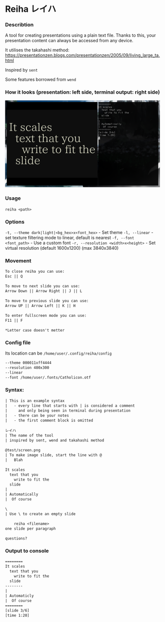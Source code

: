 # Reiha レイハ

### Describtion

A tool for creating presentations using a plain text file. Thanks to this, your
presentation content can always be accessed from any device.

It utilises the takahashi method:
https://presentationzen.blogs.com/presentationzen/2005/09/living_large_ta.html

Inspired by ```sent```

Some features borrowed from ```wend```

### How it looks (presentation: left side, terminal output: right side)

![An image of how it looks](example.png)

### Usage

```reiha <path>```

### Options
```-t, --theme dark|light|<bg_hex>x<font_hex>``` - Set theme
```-l, --linear``` - set texture filtering mode to linear, default is nearest
```-f, --font <font_path>``` - Use a custom font
```-r, --resolution <width>x<height>``` - Set virtual resolution (default 1600x1200) (max 3840x3840)

### Movement

```
To close reiha you can use:
Esc || Q

To move to next slide you can use:
Arrow Down || Arrow Right || J || L

To move to previous slide you can use:
Arrow UP || Arrow Left || K || H

To enter fullscreen mode you can use:
F11 || F

*Letter case doesn't metter
```

### Config file
Its location can be ```/home/user/.config/reiha/config```

```
--theme 000011xff4444
--resolution 400x300
--linear
--font /home/user/.fonts/Catholicon.otf
```

### Syntax:

```
| This is an example syntax
|   - every line that starts with | is considered a comment
|     and only being seen in terminal during presentation
|   - there can be your notes
|   - the first comment block is omitted

レイハ
| The name of the tool
| inspired by sent, wend and takahashi method

@test/screen.png
| To make image slide, start the line with @
|   Blah

It scales
  text that you
    write to fit the
  slide
|
| Automatically
|  Of course

\
| Use \ to create an empty slide

    reiha <filename>
one slide per paragraph

questions?
```

### Output to console

```
========
It scales
  text that you
    write to fit the
  slide
--------
|
| Automaticly
|  Of course
========
[slide 3/6]
[time 1:20]
``` 
